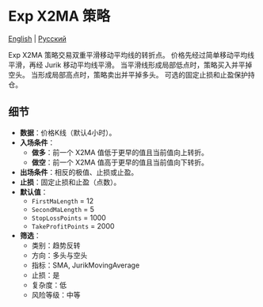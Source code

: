 # Exp X2MA 策略
[English](README.md) | [Русский](README_ru.md)

Exp X2MA 策略交易双重平滑移动平均线的转折点。
价格先经过简单移动平均线平滑，再经 Jurik 移动平均线平滑。
当平滑线形成局部低点时，策略买入并平掉空头。
当形成局部高点时，策略卖出并平掉多头。
可选的固定止损和止盈保护持仓。

## 细节
- **数据**：价格K线（默认4小时）。
- **入场条件**：
  - **做多**：前一个 X2MA 值低于更早的值且当前值向上转折。
  - **做空**：前一个 X2MA 值高于更早的值且当前值向下转折。
- **出场条件**：相反的极值、止损或止盈。
- **止损**：固定止损和止盈（点数）。
- **默认值**：
  - `FirstMaLength` = 12
  - `SecondMaLength` = 5
  - `StopLossPoints` = 1000
  - `TakeProfitPoints` = 2000
- **筛选**：
  - 类别：趋势反转
  - 方向：多头与空头
  - 指标：SMA, JurikMovingAverage
  - 止损：是
  - 复杂度：低
  - 风险等级：中等
